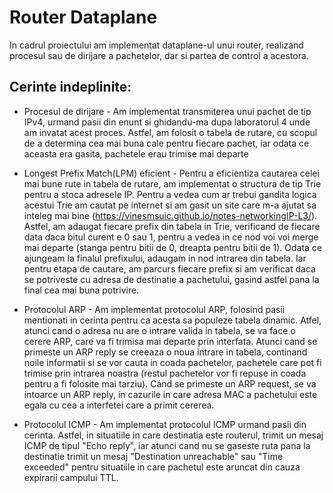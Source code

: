 # Router Dataplane

In cadrul proiectului am implementat dataplane-ul unui router, realizand procesul
sau de dirijare a pachetelor, dar si partea de control a acestora.

## Cerinte indeplinite:

* Procesul de dirijare - Am implementat transmiterea unui pachet de tip IPv4, urmand pasii din enunt si ghidandu-ma dupa laboratorul 4 unde am invatat acest proces. Astfel, am folosit o tabela de rutare, cu scopul de a determina cea mai buna cale pentru fiecare pachet, iar odata ce aceasta era gasita, pachetele erau trimise mai departe

* Longest Prefix Match(LPM) eficient - Pentru a eficientiza cautarea celei mai bune rute in tabela de rutare, am implementat o structura de tip Trie pentru a stoca adresele IP. Pentru a vedea cum ar trebui gandita logica acestui Trie am cautat pe internet si am gasit un site care m-a ajutat sa inteleg mai bine (https://vinesmsuic.github.io/notes-networkingIP-L3/). Astfel, am adaugat fiecare prefix din tabela in Trie, verificand de fiecare data daca bitul curent e 0 sau 1, pentru a vedea in ce nod voi voi merge mai departe (stanga pentru bitii de 0, dreapta pentru bitii de 1). Odata ce ajungeam la finalul prefixului, adaugam in nod intrarea din tabela. Iar pentru etapa de cautare, am parcurs fiecare prefix si am verificat daca se potriveste cu adresa de destinatie a pachetului, gasind astfel pana la final cea mai buna potrivire.

* Protocolul ARP - Am implementat protocolul ARP, folosind pasii mentionati in cerinta pentru ca acesta sa populeze tabela dinamic. Atfel, atunci cand o adresa nu are o intrare valida in tabela, se va face o cerere ARP, care va fi trimisa mai departe prin interfata. Atunci cand se primeste un ARP reply se creeaza o noua intrare in tabela, continand noile informatii si se vor cauta in coada pachetelor, pachetele care pot fi trimise prin intrarea noastra (restul pachetelor vor fi repuse in coada pentru a fi folosite mai tarziu). Cand se primeste un ARP request, se va intoarce un ARP reply, in cazurile in care adresa MAC a pachetului este egala cu cea a interfetei care a primit cererea.

* Protocolul ICMP - Am implementat protocolul ICMP urmand pasii din cerinta. Astfel, in situatiile in care destinatia este routerul, trimit un mesaj ICMP de tipul "Echo reply", iar atunci cand nu se gaseste ruta pana la destinatie trimit un mesaj "Destination unreachable" sau "Time exceeded" pentru situatiile in care pachetul este aruncat din cauza expirarii campului TTL.